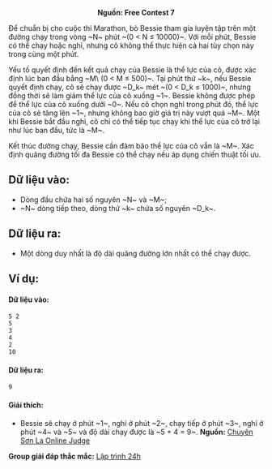 **<center>Nguồn: Free Contest 7</center>**

Để chuẩn bị cho cuộc thi Marathon, bò Bessie tham gia luyện tập trên một đường chạy trong vòng ~N~ phút ~(0 < N ≤ 10000)~. Với mỗi phút, Bessie có thể chạy hoặc nghỉ, nhưng cô không thể thực hiện cả hai tùy chọn này trong cùng một phút.

Yếu tố quyết định đến kết quả chạy của Bessie là thể lực của cô, được xác định lúc ban đầu bằng ~M\ (0 < M ≤ 500)~. Tại phút thứ ~k~, nếu Bessie quyết định chạy, cô sẽ chạy được ~D_k~ mét ~(0 < D_k ≤ 1000)~, nhưng đồng thời sẽ làm giảm thể lực của cô xuống ~1~. Bessie không được phép để thể lực của cô xuống dưới ~0~. Nếu cô chọn nghỉ trong phút đó, thể lực của cô sẽ tăng lên ~1~, nhưng không bao giờ giá trị này vượt quá ~M~. Một khi Bessie bắt đầu nghỉ, cô chỉ có thể tiếp tục chạy khi thể lực của cô trở lại như lúc ban đầu, tức là ~M~.

Kết thúc đường chạy, Bessie cần đảm bảo thể lực của cô vẫn là ~M~. Xác định quãng đường tối đa Bessie có thể chạy nếu áp dụng chiến thuật tối ưu.

## Dữ liệu vào:
- Dòng đầu chứa hai số nguyên ~N~ và ~M~;
- ~N~ dòng tiếp theo, dòng thứ ~k~ chứa số nguyên ~D_k~.

## Dữ liệu ra:
- Một dòng duy nhất là độ dài quãng đường lớn nhất có thể chạy được.

## Ví dụ:
#### Dữ liệu vào:
```
5 2
5
3
4
2
10
```

#### Dữ liệu ra:
```
9
```

#### Giải thích:
- Bessie sẽ chạy ở phút ~1~, nghỉ ở phút ~2~, chạy tiếp ở phút ~3~, nghỉ ở phút ~4~ và ~5~ và độ dài chạy được là ~5 + 4 = 9~.
**Nguồn:** [Chuyên Sơn La Online Judge](http://csloj.ddns.net/)

**Group giải đáp thắc mắc:** [Lập trình 24h](https://www.facebook.com/groups/1386904321519984)
